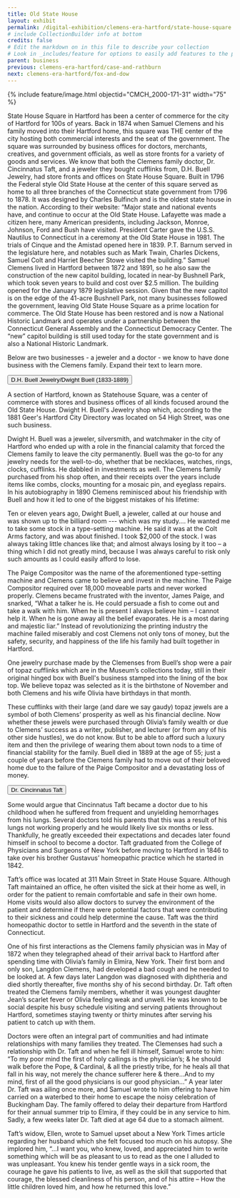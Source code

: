 ```yaml
---
title: Old State House
layout: exhibit
permalink: /digital-exhibition/clemens-era-hartford/state-house-square.html
# include CollectionBuilder info at bottom
credits: false
# Edit the markdown on in this file to describe your collection
# Look in _includes/feature for options to easily add features to the page
parent: business
previous: clemens-era-hartford/case-and-rathburn
next: clemens-era-hartford/fox-and-dow
---
```


{% include feature/image.html objectid="CMCH_2000-171-31" width="75" %}

State House Square in Hartford has been a center of commerce for the city of Hartford for 100s of years. Back in 1874 when Samuel Clemens and his family moved into their Hartford home, this square was THE center of the city hosting both commercial interests and the seat of the government. The square was surrounded by business offices for doctors, merchants, creatives, and government officials, as well as store fronts for a variety of goods and services. We know that both the Clemens family doctor, Dr. Cincinnatus Taft, and a jeweler they bought cufflinks from, D.H. Buell Jewelry, had store fronts and offices on State House Square. 
Built in 1796 the Federal style Old State House at the center of this square served as home to all three branches of the Connecticut state government from 1796 to 1878. It was designed by Charles Bulfinch and is the oldest state house in the nation. According to their website: “Major state and national events have, and continue to occur at the Old State House. Lafayette was made a citizen here, many American presidents, including Jackson, Monroe, Johnson, Ford and Bush have visited. President Carter gave the U.S.S. Nautilus to Connecticut in a ceremony at the Old State House in 1981. The trials of Cinque and the Amistad opened here in 1839. P.T. Barnum served in the legislature here, and notables such as Mark Twain, Charles Dickens, Samuel Colt and Harriet Beecher Stowe visited the building.”
Samuel Clemens lived in Hartford between 1872 and 1891, so he also saw the construction of the new capitol building, located in near-by Bushnell Park, which took seven years to build and cost over $2.5 million. The building opened for the January 1879 legislative session. Given that the new capitol is on the edge of the 41-acre Bushnell Park, not many businesses followed the government, leaving Old State House Square as a prime location for commerce. 
The Old State House has been restored and is now a National Historic Landmark and operates under a partnership between the Connecticut General Assembly and the Connecticut Democracy Center.  The “new” capitol building is still used today for the state government and is also a National Historic Landmark. 

Below are two businesses - a jeweler and a doctor - we know to have done business with the Clemens family. Expand their text to learn more. 

<button type="button" class="collapsible"> D.H. Buell Jewelry/Dwight Buell (1833-1889) </button>
<div class="content">
  <p>A section of Hartford, known as Statehouse Square, was a center of commerce with stores and business offices of all kinds focused around the Old State House. Dwight H. Buell's Jewelry shop which, according to the 1881 Geer's Hartford City Directory was located on 54 High Street, was one such business. </p>
 <p>Dwight H. Buell was a jeweler, silversmith, and watchmaker in the city of Hartford who ended up with a role in the financial calamity that forced the Clemens family to leave the city permanently. Buell was the go-to for any jewelry needs for the well-to-do, whether that be necklaces, watches, rings, clocks, cufflinks. He dabbled in investments as well. The Clemens family purchased from his shop often, and their receipts over the years include items like combs, clocks, mounting for a mosaic pin, and eyeglass repairs. In his autobiography in 1890 Clemens reminisced about his friendship with Buell and how it led to one of the biggest mistakes of his lifetime:</p>
 <p>Ten or eleven years ago, Dwight Buell, a jeweler, called at our house and was shown up to the billiard room --- which was my study…. He wanted me to take some stock in a type-setting machine. He said it was at the Colt Arms factory, and was about finished. I took $2,000 of the stock. I was always taking little chances like that; and almost always losing by it too – a thing which I did not greatly mind, because I was always careful to risk only such amounts as I could easily afford to lose.</p>
 <p>The Paige Compositor was the name of the aforementioned type-setting machine and Clemens came to believe and invest in the machine. The Paige Compositor  required over 18,000 moveable parts and never worked properly. Clemens became frustrated with the inventor, James Paige, and snarked, “What a talker he is. He could persuade a fish to come out and take a walk with him. When he is present I always believe him – I cannot help it. When he is gone away all the belief evaporates. He is a most daring and majestic liar.” Instead of revolutionizing the printing industry the machine failed miserably and cost Clemens not only tons of money, but the safety, security, and happiness of the life his family had built together in Hartford.  </p>
 <p>One jewelry purchase made by the Clemenses from Buell’s shop were a pair of topaz cufflinks which are in the Museum’s collections today, still in their original hinged box with Buell's business stamped into the lining of the box top. We believe topaz was selected as it is the birthstone of November and both Clemens and his wife Olivia have birthdays in that month. </p>
 <p>These cufflinks with their large (and dare we say gaudy) topaz jewels are a symbol of both Clemens’ prosperity as well as his financial decline. Now whether these jewels were purchased through Olivia’s family wealth or due to Clemens’ success as a writer, publisher, and lecturer (or from any of his other side hustles), we do not know. But to be able to afford such a luxury item and then the privilege of wearing them about town nods to  a time of financial stability for the family. Buell died in 1889 at the age of 55; just a couple of years before the Clemens family had to move out of their beloved home due to the failure of the Paige Compositor and a devastating loss of money.</p>
</div>

<button type="button" class="collapsible"> Dr. Cincinnatus Taft</button>
<div class="content">
  <p>Some would argue that Cincinnatus Taft became a doctor due to his childhood when he suffered from frequent and unyielding hemorrhages from his lungs. Several doctors told his parents that this was a result of his lungs not working properly and he would likely live six months or less. Thankfully, he greatly exceeded their expectations and decades later found himself in school to become a doctor. Taft graduated from the College of Physicians and Surgeons of New York before moving to Hartford in 1846 to take over his brother Gustavus’ homeopathic practice which he started in 1842.  </p>
  <p>Taft’s office was located at 311 Main Street in State House Square. Although Taft maintained an office, he often visited the sick at their home as well,  in order for the patient to remain comfortable and safe in their own home. Home visits would also allow doctors to survey the environment of the patient and determine if there were potential factors that were contributing to their sickness and could help determine the cause. Taft was the third homeopathic doctor to settle in Hartford and the seventh in the state of Connecticut.</p>
  <p>One of his first interactions as the Clemens family physician was in May of 1872 when they telegraphed ahead of their arrival back to Hartford after spending time with Olivia’s family in Elmira, New York. Their first born and only son, Langdon Clemens, had developed a bad cough and he needed to be looked at. A few days later Langdon was diagnosed with diphtheria and died shortly thereafter, five months shy of his second birthday. Dr. Taft often treated the Clemens family members, whether it was youngest daughter Jean’s scarlet fever or Olivia feeling weak and unwell. He was known to be social despite his busy schedule visiting and serving patients throughout Hartford, sometimes staying twenty or thirty minutes after serving his patient to catch up with them.</p>
  <p>Doctors were often an integral part of communities and had intimate relationships with many families they treated. The Clemenses had such a relationship with Dr. Taft and when he fell ill himself, Samuel wrote to him: “To my poor mind the first of holy callings is the physician’s; & he should walk before the Pope, & Cardinal, & all the priestly tribe, for he heals all that fall in his way, not merely the chance sufferer here & there...And to my mind, first of all the good physicians is our good physician…” A year later Dr. Taft was ailing once more, and Samuel wrote to him offering to have him carried on a waterbed to their home to escape the noisy celebration of Buckingham Day. The family offered to delay their departure from Hartford for their annual summer trip to Elmira, if they could be in any service to him. Sadly, a few weeks later Dr. Taft died at age 64 due to a stomach ailment. </p>
  <p>Taft’s widow, Ellen, wrote to Samuel upset about a New York Times article regarding her husband which she felt focused too much on his autopsy. She implored him, “…I want you, who knew, loved, and appreciated him to write something which will be as pleasant to us to read as the one I alluded to was unpleasant. You knew his tender gentle ways in a sick room, the courage he gave his patients to live, as well as the skill that supported that courage, the blessed cleanliness of his person, and of his attire – How the little children loved him, and how he returned this love.” </p>
</div>
